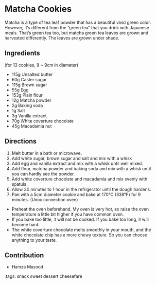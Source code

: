 # Matcha Cookies

Matcha is a type of tea leaf powder that has a beautiful vivid green color. However, it’s different from the “green tea” that you drink with Japanese meals. That’s green tea too, but matcha green tea leaves are grown and harvested differently. The leaves are grown under shade.

## Ingredients
(for 13 cookies, 8 ~ 9cm in diameter)

- 115g Unsalted butter
- 60g Caster sugar
- 115g Brown sugar
- 55g Egg
- 153g Plain flour
- 12g Matcha powder
- 2g Baking soda
- 1g Salt
- 3g Vanilla extract
- 70g White coverture chocolate
- 45g Macadamia nut

## Directions

1. Melt butter in a bath or microwave.
2. Add white sugar, brown sugar and salt and mix with a whisk
3. Add egg and vanilla extract and mix with a whisk until well mixed.
4. Add flour, matcha powder and baking soda and mix with a whisk until you can hardly see the powder.
5. Add white coverture chocolate  and macadamia and mix evenly with spatula.
6. Allow 30 minutes to 1 hour in the refrigerator until the dough hardens.
7. Pan with a 5cm diameter cookie and bake at 170°C (338°F) for 9 minutes. (Unox convection oven)

* Preheat the oven beforehand. My oven is very hot, so raise the oven temperature a little bit higher if you have common oven.
* If you bake too little, it will not be cooked. If you bake too long, it will become hard.
* The white coverture chocolate melts smoothly in your mouth, and the white chocolate chip has a more chewy texture. So you can choose anything to your taste.

## Contribution
- Hamza Masood

;tags: snack sweet dessert cheesefare
